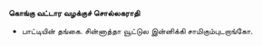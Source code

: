 **கொங்கு வட்டார வழக்குச் சொல்லகராதி**
- பாட்டியின் தங்கை. சின்னாத்தா வூட்டுல இன்னிக்கி சாமிகும்புடறாங்கோ.

